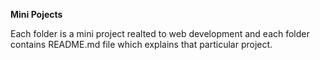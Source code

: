 
**********************Mini Pojects**********************

Each folder is a mini project realted to web development and each folder contains README.md file which explains that particular project.




